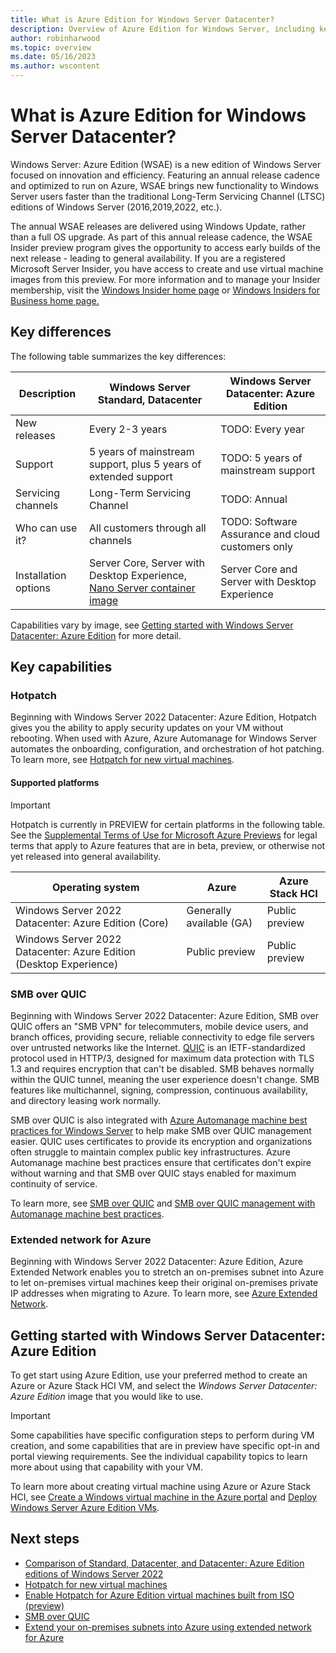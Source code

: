 ```yaml
---
title: What is Azure Edition for Windows Server Datacenter? 
description: Overview of Azure Edition for Windows Server, including key features and next steps.
author: robinharwood
ms.topic: overview
ms.date: 05/16/2023
ms.author: wscontent 
---
```


# What is Azure Edition for Windows Server Datacenter?

Windows Server: Azure Edition (WSAE) is a new edition of Windows Server focused on innovation and efficiency. Featuring an annual release cadence and optimized to run on Azure, WSAE brings new functionality to Windows Server users faster than the traditional Long-Term Servicing Channel (LTSC) editions of Windows Server (2016,2019,2022, etc.).

The annual WSAE releases are delivered using Windows Update, rather than a full OS upgrade. As part of this annual release cadence, the WSAE Insider preview program gives the opportunity to access early builds of the next release - leading to general availability. If you are a registered Microsoft Server Insider, you have access to create and use virtual machine images from this preview. For more information and to manage your Insider membership, visit the [Windows Insider home page](https://insider.windows.com/) or [Windows Insiders for Business home page.](https://insider.windows.com/for-business/)

## Key differences

The following table summarizes the key differences:

| Description | Windows Server Standard, Datacenter | Windows Server Datacenter: Azure Edition |
|--|--|--|
| New releases | Every 2-3 years | TODO: Every year |
| Support | 5 years of mainstream support, plus 5 years of extended support | TODO: 5 years of mainstream support |
| Servicing channels | Long-Term Servicing Channel | TODO: Annual |
| Who can use it? | All customers through all channels | TODO: Software Assurance and cloud customers only |
| Installation options | Server Core, Server with Desktop Experience, [Nano Server container image](/virtualization/windowscontainers/manage-containers/container-base-images) | Server Core and Server with Desktop Experience |

Capabilities vary by image, see [Getting started with Windows Server Datacenter: Azure Edition](#getting-started-with-windows-server-datacenter-azure-edition) for more detail.

## Key capabilities

### Hotpatch

Beginning with Windows Server 2022 Datacenter: Azure Edition, Hotpatch gives you the ability to apply security updates on your VM without rebooting. When used with Azure, Azure Automanage for Windows Server automates the onboarding, configuration, and orchestration of hot patching. To learn more, see [Hotpatch for new virtual machines](hotpatch.md).

#### Supported platforms

> [!IMPORTANT]
> Hotpatch is currently in PREVIEW for certain platforms in the following table.
> See the [Supplemental Terms of Use for Microsoft Azure Previews](https://azure.microsoft.com/support/legal/preview-supplemental-terms/) for legal terms that apply to Azure features that are in beta, preview, or otherwise not yet released into general availability.

| Operating system | Azure | Azure Stack HCI |
|--|--|--|
| Windows Server 2022 Datacenter: Azure Edition (Core) | Generally available (GA) | Public preview |
| Windows Server 2022 Datacenter: Azure Edition (Desktop Experience) | Public preview | Public preview |

### SMB over QUIC

Beginning with Windows Server 2022 Datacenter: Azure Edition, SMB over QUIC offers an "SMB VPN" for telecommuters, mobile device users, and branch offices, providing secure, reliable connectivity to edge file servers over untrusted networks like the Internet. [QUIC](https://datatracker.ietf.org/doc/rfc9000/) is an IETF-standardized protocol used in HTTP/3, designed for maximum data protection with TLS 1.3 and requires encryption that can't be disabled. SMB behaves normally within the QUIC tunnel, meaning the user experience doesn't change. SMB features like multichannel, signing, compression, continuous availability, and directory leasing work normally.

SMB over QUIC is also integrated with [Azure Automanage machine best practices for Windows Server](/azure/automanage/automanage-windows-server) to help make SMB over QUIC management easier. QUIC uses certificates to provide its encryption and organizations often struggle to maintain complex public key infrastructures. Azure Automanage machine best practices ensure that certificates don't expire without warning and that SMB over QUIC stays enabled for maximum continuity of service.

To learn more, see [SMB over QUIC](/windows-server/storage/file-server/smb-over-quic) and [SMB over QUIC management with Automanage machine best practices](/azure/automanage/automanage-smb-over-quic).

### Extended network for Azure

Beginning with Windows Server 2022 Datacenter: Azure Edition, Azure Extended Network enables you to stretch an on-premises subnet into Azure to let on-premises virtual machines keep their original on-premises private IP addresses when migrating to Azure. To learn more, see [Azure Extended Network](/windows-server/manage/windows-admin-center/azure/azure-extended-network).  

## Getting started with Windows Server Datacenter: Azure Edition

To get start using Azure Edition, use your preferred method to create an Azure or Azure Stack HCI VM, and select the _Windows Server Datacenter: Azure Edition_ image that you would like to use.  

> [!IMPORTANT]
> Some capabilities have specific configuration steps to perform during VM creation, and some capabilities that are in preview have specific opt-in and portal viewing requirements.  See the individual capability topics to learn more about using that capability with your VM.

To learn more about creating virtual machine using Azure or Azure Stack HCI, see [Create a Windows virtual machine in the Azure portal](/azure/virtual-machines/windows/quick-create-portal) and [Deploy Windows Server Azure Edition VMs](/azure-stack/hci/manage/windows-server-azure-edition?tabs=hci).

## Next steps

- [Comparison of Standard, Datacenter, and Datacenter: Azure Edition editions of Windows Server 2022](editions-comparison-windows-server-2022.md)
- [Hotpatch for new virtual machines](hotpatch.md)
- [Enable Hotpatch for Azure Edition virtual machines built from ISO (preview)](enable-hotpatch-azure-edition.md)
- [SMB over QUIC](../storage/file-server/smb-over-quic.md)
- [Extend your on-premises subnets into Azure using extended network for Azure](../manage/windows-admin-center/azure/azure-extended-network.md)
